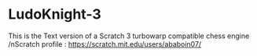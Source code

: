 # LudoKnight-3

This is the Text version of a Scratch 3 turbowarp compatible chess engine
/nScratch profile : https://scratch.mit.edu/users/ababoin07/
